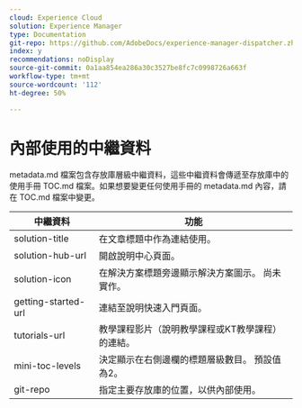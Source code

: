 ```yaml
---
cloud: Experience Cloud
solution: Experience Manager
type: Documentation
git-repo: https://github.com/AdobeDocs/experience-manager-dispatcher.zh-Hant
index: y
recommendations: noDisplay
source-git-commit: 0a1aa854ea286a30c3527be8fc7c0998726a663f
workflow-type: tm+mt
source-wordcount: '112'
ht-degree: 50%

---
```



# 內部使用的中繼資料

metadata.md 檔案包含存放庫層級中繼資料，這些中繼資料會傳遞至存放庫中的使用手冊 TOC.md 檔案。如果想要變更任何使用手冊的 metadata.md 內容，請在 TOC.md 檔案中變更。

| 中繼資料 | 功能 |
|--- |--- |
| solution-title | 在文章標題中作為連結使用。 |
| solution-hub-url | 開啟說明中心頁面。 |
| solution-icon | 在解決方案標題旁邊顯示解決方案圖示。 尚未實作。 |
| getting-started-url | 連結至說明快速入門頁面。 |
| tutorials-url | 教學課程影片（說明教學課程或KT教學課程）的連結。 |
| mini-toc-levels | 決定顯示在右側邊欄的標題層級數目。 預設值為2。 |
| git-repo | 指定主要存放庫的位置，以供內部使用。 |

